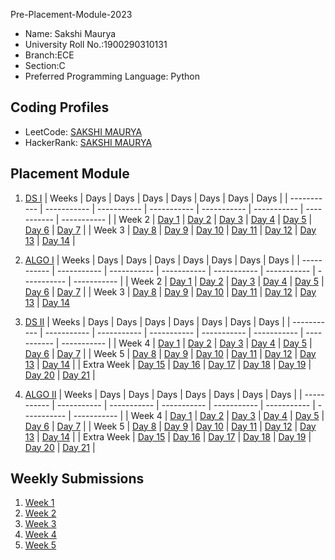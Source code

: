   Pre-Placement-Module-2023

- Name: Sakshi Maurya
- University Roll No.:1900290310131
- Branch:ECE
- Section:C
- Preferred Programming Language: Python

## Coding Profiles
- LeetCode: [SAKSHI MAURYA](https://leetcode.com/1923ec1086/)
- HackerRank: [SAKSHI MAURYA](https://www.hackerrank.com/sakshi_1923ec101)

## Placement Module
1. [DS I](https://github.com/sakshi12344/Pre-Placement-Module-2023/tree/main/DS%20I)
    | Weeks | Days | Days | Days | Days | Days | Days | Days |
    | ----------- | ----------- | ----------- | ----------- | ----------- | ----------- | ----------- | ----------- | 
    | Week 2 | [Day 1](https://github.com/sakshi12344/Pre-Placement-Module-2023/tree/main/DS%20I/Day%201) | [Day 2](https://github.com/sakshi12344/Pre-Placement-Module-2023/tree/main/DS%20I/Day%202) | [Day 3](https://github.com/sakshi12344/Pre-Placement-Module-2023/tree/main/DS%20I/Day%203) | [Day 4](https://github.com/sakshi12344/Pre-Placement-Module-2023/tree/main/DS%20I/Day%204) | [Day 5](https://github.com/sakshi12344/Pre-Placement-Module-2023/tree/main/DS%20I/Day%205) | [Day 6](https://github.com/sakshi12344/Pre-Placement-Module-2023/tree/main/DS%20I/Day%206) | [Day 7](https://github.com/sakshi12344/Pre-Placement-Module-2023/tree/main/DS%20I/Day%207) |
    | Week 3 | [Day 8](https://github.com/sakshi12344/Pre-Placement-Module-2023/tree/main/DS%20I/Day%208) | [Day 9](https://github.com/sakshi12344/Pre-Placement-Module-2023/tree/main/DS%20I/Day%209) | [Day 10](https://github.com/sakshi12344/Pre-Placement-Module-2023/tree/main/DS%20I/Day%2010) | [Day 11](https://github.com/sakshi12344/Pre-Placement-Module-2023/tree/main/DS%20I/Day%2011) | [Day 12](https://github.com/sakshi12344/Pre-Placement-Module-2023/tree/main/DS%20I/Day%2012) | [Day 13](https://github.com/sakshi12344/Pre-Placement-Module-2023/tree/main/DS%20I/Day%2013) | [Day 14](https://github.com/sakshi12344/Pre-Placement-Module-2023/tree/main/DS%20I/Day%2014) |
    
2. [ALGO I](https://github.com/sakshi12344/Pre-Placement-Module-2023/tree/main/ALGO%20I)
    | Weeks | Days | Days | Days | Days | Days | Days | Days |
    | ----------- | ----------- | ----------- | ----------- | ----------- | ----------- | ----------- | ----------- |
    | Week 2 | [Day 1](https://github.com/sakshi12344/Pre-Placement-Module-2023/tree/main/ALGO%20I/Day%201) | [Day 2](https://github.com/sakshi12344/Pre-Placement-Module-2023/tree/main/ALGO%20I/Day%202) | [Day 3](https://github.com/sakshi12344/Pre-Placement-Module-2023/tree/main/ALGO%20I/Day%203) | [Day 4](https://github.com/sakshi12344/Pre-Placement-Module-2023/tree/main/ALGO%20I/Day%204) | [Day 5](https://github.com/sakshi12344/Pre-Placement-Module-2023/tree/main/ALGO%20I/Day%205) | [Day 6](https://github.com/sakshi12344/Pre-Placement-Module-2023/tree/main/ALGO%20I/Day%206) | [Day 7](https://github.com/sakshi12344/Pre-Placement-Module-2023/tree/main/ALGO%20I/Day%207) |
    | Week 3 | [Day 8](https://github.com/sakshi12344/Pre-Placement-Module-2023/tree/main/ALGO%20I/Day%208) | [Day 9](https://github.com/sakshi12344/Pre-Placement-Module-2023/tree/main/ALGO%20I/Day%209) | [Day 10](https://github.com/sakshi12344/Pre-Placement-Module-2023/tree/main/ALGO%20I/Day%2010) | [Day 11](https://github.com/sakshi12344/Pre-Placement-Module-2023/tree/main/ALGO%20I/Day%2011) | [Day 12](https://github.com/sakshi12344/Pre-Placement-Module-2023/tree/main/ALGO%20I/Day%2012) | [Day 13](https://github.com/sakshi12344/Pre-Placement-Module-2023/tree/main/ALGO%20I/Day%2013) | [Day 14](https://github.com/sakshi12344/Pre-Placement-Module-2023/tree/main/ALGO%20I/Day%2014)  
    
3. [DS II](https://github.com/sakshi12344/Pre-Placement-Module-2023/tree/main/DS%20II)
    | Weeks | Days | Days | Days | Days | Days | Days | Days |
    | ----------- | ----------- | ----------- | ----------- | ----------- | ----------- | ----------- | ----------- |
    | Week 4 | [Day 1](https://github.com/sakshi12344/Pre-Placement-Module-2023/tree/main/DS%20II/Day%201) | [Day 2](https://github.com/sakshi12344/Pre-Placement-Module-2023/tree/main/DS%20II/Day%202) | [Day 3](https://github.com/sakshi12344/Pre-Placement-Module-2023/tree/main/DS%20II/Day%203) | [Day 4](https://github.com/sakshi12344/Pre-Placement-Module-2023/tree/main/DS%20II/Day%204) | [Day 5](https://github.com/sakshi12344/Pre-Placement-Module-2023/tree/main/DS%20II/Day%205) | [Day 6](https://github.com/sakshi12344/Pre-Placement-Module-2023/tree/main/DS%20II/Day%206) | [Day 7](https://github.com/sakshi12344/Pre-Placement-Module-2023/tree/main/DS%20II/Day%207) | 
    | Week 5 | [Day 8](https://github.com/sakshi12344/Pre-Placement-Module-2023/tree/main/DS%20II/Day%208) | [Day 9](https://github.com/sakshi12344/Pre-Placement-Module-2023/tree/main/DS%20II/Day%209) | [Day 10](https://github.com/sakshi12344/Pre-Placement-Module-2023/tree/main/DS%20II/Day%2010) | [Day 11](https://github.com/sakshi12344/Pre-Placement-Module-2023/tree/main/DS%20II/Day%2011) | [Day 12](https://github.com/sakshi12344/Pre-Placement-Module-2023/tree/main/DS%20II/Day%2012) | [Day 13](https://github.com/sakshi12344/Pre-Placement-Module-2023/tree/main/DS%20II/Day%2013) | [Day 14](https://github.com/sakshi12344/Pre-Placement-Module-2023/tree/main/DS%20II/Day%2014) |
    | Extra Week | [Day 15](https://github.com/sakshi12344/Pre-Placement-Module-2023/tree/main/DS%20II/Day%2015) | [Day 16](https://github.com/sakshi12344/Pre-Placement-Module-2023/tree/main/DS%20II/Day%2016) | [Day 17](https://github.com/sakshi12344/Pre-Placement-Module-2023/tree/main/DS%20II/Day%2017) | [Day 18](https://github.com/sakshi12344/Pre-Placement-Module-2023/tree/main/DS%20II/Day%2018) | [Day 19](https://github.com/sakshi12344/Pre-Placement-Module-2023/tree/main/DS%20II/Day%2019) | [Day 20](https://github.com/sakshi12344/Pre-Placement-Module-2023/tree/main/DS%20II/Day%2020) | [Day 21](https://github.com/sakshi12344/Pre-Placement-Module-2023/tree/main/DS%20II/Day%2021) |
    
4. [ALGO II](https://github.com/sakshi12344/Pre-Placement-Module-2023/tree/main/ALGO%20II)
    | Weeks | Days | Days | Days | Days | Days | Days | Days |
    | ----------- | ----------- | ----------- | ----------- | ----------- | ----------- | ----------- | ----------- |
    | Week 4 | [Day 1](https://github.com/sakshi12344/Pre-Placement-Module-2023/tree/main/ALGO%20II/Day%201) | [Day 2](https://github.com/sakshi12344/Pre-Placement-Module-2023/tree/main/ALGO%20II/Day%202) | [Day 3](https://github.com/sakshi12344/Pre-Placement-Module-2023/tree/main/ALGO%20II/Day%203) | [Day 4](https://github.com/sakshi12344/Pre-Placement-Module-2023/tree/main/ALGO%20II/Day%204) | [Day 5](https://github.com/sakshi12344/Pre-Placement-Module-2023/tree/main/ALGO%20II/Day%205) | [Day 6](https://github.com/sakshi12344/Pre-Placement-Module-2023/tree/main/ALGO%20II/Day%206) | [Day 7](https://github.com/sakshi12344/Pre-Placement-Module-2023/tree/main/ALGO%20II/Day%207) |
    | Week 5 | [Day 8](https://github.com/sakshi12344/Pre-Placement-Module-2023/tree/main/ALGO%20II/Day%208) | [Day 9](https://github.com/sakshi12344/Pre-Placement-Module-2023/tree/main/ALGO%20II/Day%209) | [Day 10](https://github.com/sakshi12344/Pre-Placement-Module-2023/tree/main/ALGO%20II/Day%2010) | [Day 11](https://github.com/sakshi12344/Pre-Placement-Module-2023/tree/main/ALGO%20II/Day%2011) | [Day 12](https://github.com/sakshi12344/Pre-Placement-Module-2023/tree/main/ALGO%20II/Day%2012) | [Day 13](https://github.com/sakshi12344/Pre-Placement-Module-2023/tree/main/ALGO%20II/Day%2013) | [Day 14](https://github.com/sakshi12344/Pre-Placement-Module-2023/tree/main/ALGO%20II/Day%2014) |
    | Extra Week | [Day 15](https://github.com/sakshi12344/Pre-Placement-Module-2023/tree/main/ALGO%20II/Day%2015) | [Day 16](https://github.com/sakshi12344/Pre-Placement-Module-2023/tree/main/ALGO%20II/Day%2016) | [Day 17](https://github.com/sakshi12344/Pre-Placement-Module-2023/tree/main/ALGO%20II/Day%2017) | [Day 18](https://github.com/sakshi12344/Pre-Placement-Module-2023/tree/main/ALGO%20II/Day%2018) | [Day 19](https://github.com/sakshi12344/Pre-Placement-Module-2023/tree/main/ALGO%20II/Day%2019) | [Day 20](https://github.com/sakshi12344/Pre-Placement-Module-2023/tree/main/ALGO%20II/Day%2020) | [Day 21](https://github.com/sakshi12344/Pre-Placement-Module-2023/tree/main/ALGO%20II/Day%2021) |

## Weekly Submissions
1. [Week 1](https://github.com/sakshi12344/Pre-Placement-Module-2023/tree/main/Weekly%20Submissions/Week%201)
2. [Week 2](https://github.com/sakshi12344/Pre-Placement-Module-2023/tree/main/Weekly%20Submissions/Week%202)
3. [Week 3](https://github.com/sakshi12344/Pre-Placement-Module-2023/tree/main/Weekly%20Submissions/Week%203)
4. [Week 4](https://github.com/sakshi12344/Pre-Placement-Module-2023/tree/main/Weekly%20Submissions/Week%204)
5. [Week 5](https://github.com/sakshi12344/Pre-Placement-Module-2023/tree/main/Weekly%20Submissions/Week%205)
